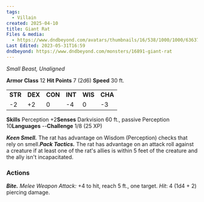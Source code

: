 ```yaml
---
tags:
  - Villain
created: 2025-04-10
title: Giant Rat
Files & media:
  - https://www.dndbeyond.com/avatars/thumbnails/16/538/1000/1000/636376332197953299.jpeg
Last Edited: 2023-05-31T16:59
dndbeyond: https://www.dndbeyond.com/monsters/16891-giant-rat
---
```


  

_Small Beast, Unaligned_

**Armor Class** 12 **Hit Points** 7 (2d6) **Speed** 30 ft.

|   |   |   |   |   |   |
|---|---|---|---|---|---|
|**STR**|**DEX**|**CON**|**INT**|**WIS**|**CHA**|
|-2|+2|0|-4|0|-3|

**Skills** Perception +2**Senses** Darkvision 60 ft., passive Perception 10**Languages** --**Challenge** 1/8 (25 XP)

_**Keen Smell.**_ The rat has advantage on Wisdom (Perception) checks that rely on smell._**Pack Tactics.**_ The rat has advantage on an attack roll against a creature if at least one of the rat's allies is within 5 feet of the creature and the ally isn't incapacitated.

### Actions

_**Bite.** Melee Weapon Attack:_ +4 to hit, reach 5 ft., one target. _Hit_: 4 (1d4 + 2) piercing damage.